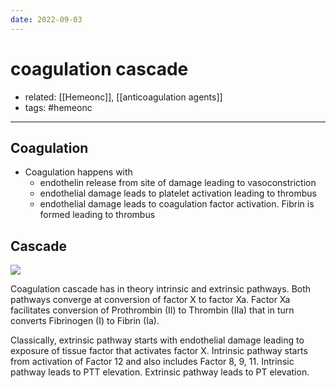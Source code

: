 ```yaml
---
date: 2022-09-03
---
```


# coagulation cascade

- related: [[Hemeonc]], [[anticoagulation agents]]
- tags: #hemeonc
---

## Coagulation

- Coagulation happens with
	- endothelin release from site of damage leading to vasoconstriction
	- endothelial damage leads to platelet activation leading to thrombus
	- endothelial damage leads to coagulation factor activation. Fibrin is formed leading to thrombus

## Cascade

![](https://photos.thisispiggy.com/file/wikiFiles/PuA5Ke2.jpg)

Coagulation cascade has in theory intrinsic and extrinsic pathways. Both pathways converge at conversion of factor X to factor Xa. Factor Xa facilitates conversion of Prothrombin (II) to Thrombin (IIa) that in turn converts Fibrinogen (I) to Fibrin (Ia).

Classically, extrinsic pathway starts with endothelial damage leading to exposure of tissue factor that activates factor X. Intrinsic pathway starts from activation of Factor 12 and also includes Factor 8, 9, 11. Intrinsic pathway leads to PTT elevation. Extrinsic pathway leads to PT elevation.
